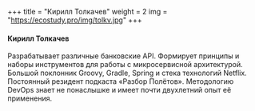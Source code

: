 +++
title = "Кирилл Толкачев"
weight = 2
img = "https://ecostudy.pro/img/tolkv.jpg"
+++

#### Кирилл Толкачев

Разрабатывает различные банковские API. Формирует принципы и наборы инструментов для работы с микросервисной архитектурой. Большой поклонник Groovy, Gradle, Spring и стека технологий Netflix. Постоянный резидент подкаста «Разбор Полётов». Методологию DevOps знает не понаслышке и имеет почти двухлетний опыт её применения.
